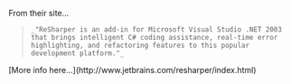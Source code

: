 From their site...

<blockquote dir="ltr" style="MARGIN-RIGHT: 0px">

    _"ReSharper is an add-in for Microsoft Visual Studio .NET 2003 that brings intelligent C# coding assistance, real-time error highlighting, and refactoring features to this popular development platform."_

</blockquote>

<p dir="ltr">
  [More info here...](http://www.jetbrains.com/resharper/index.html)
